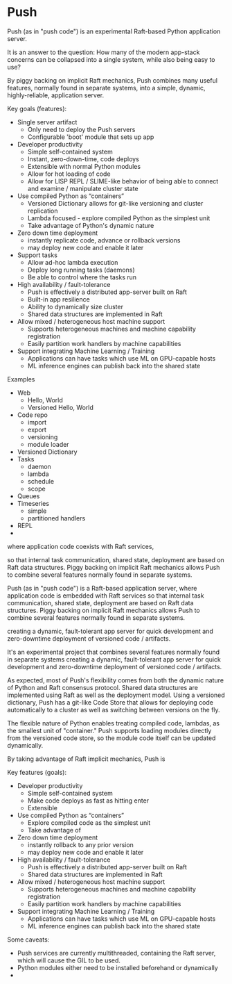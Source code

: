 # Push

Push (as in "push code") is an experimental Raft-based Python application server. 

It is an answer to the question: How many of the modern app-stack concerns
can be collapsed into a single system, while also being easy to use?  

By piggy backing on implicit Raft mechanics, Push combines many useful features, normally found in separate systems, 
into a simple, dynamic, highly-reliable, application server.  


Key goals (features):

- Single server artifact
  - Only need to deploy the Push servers
  - Configurable 'boot' module that sets up app
- Developer productivity
  - Simple self-contained system
  - Instant, zero-down-time, code deploys
  - Extensible with normal Python modules
  - Allow for hot loading of code
  - Allow for LISP REPL / SLIME-like behavior of being able to connect and examine / manipulate cluster state
- Use compiled Python as “containers”
  - Versioned Dictionary allows for git-like versioning and cluster replication
  - Lambda focused - explore compiled Python as the simplest unit
  - Take advantage of Python's dynamic nature
- Zero down time deployment
  - instantly replicate code, advance or rollback versions
  - may deploy new code and enable it later
- Support tasks
  - Allow ad-hoc lambda execution
  - Deploy long running tasks (daemons)
  - Be able to control where the tasks run
- High availability / fault-tolerance
  - Push is effectively a distributed app-server built on Raft
  - Built-in app resilience
  - Ability to dynamically size cluster
  - Shared data structures are implemented in Raft
- Allow mixed / heterogeneous host machine support
  - Supports heterogeneous machines and machine capability registration
  - Easily partition work handlers by machine capabilities
- Support integrating Machine Learning / Training
  - Applications can have tasks which use ML on GPU-capable hosts
  - ML inference engines can publish back into the shared state


Examples

- Web
  - Hello, World
  - Versioned Hello, World
- Code repo
  - import
  - export
  - versioning
  - module loader
- Versioned Dictionary
- Tasks
  - daemon
  - lambda
  - schedule
  - scope
- Queues
- Timeseries
  - simple
  - partitioned handlers
- REPL
- 




where application code coexists with Raft services,

so that internal 
task communication, shared state, deployment are based on Raft data structures.  Piggy backing on implicit Raft mechanics allows Push to 
combine several features normally found in separate systems.


Push (as in "push code") is a Raft-based application server, where application code is embedded with Raft services so that internal 
task communication, shared state, deployment are based on Raft data structures.  Piggy backing on implicit Raft mechanics allows Push to 
combine several features normally found in separate systems.

creating a dynamic, fault-tolerant app server for quick development and zero-downtime deployment of 
versioned code / artifacts.


It's an experimental project that combines several features normally 
found in separate systems creating a dynamic, fault-tolerant app server for quick development and zero-downtime deployment of 
versioned code / artifacts.

As expected, most of Push's flexibility comes from both the dynamic nature of Python and Raft consensus protocol.
Shared data structures are implemented using Raft as well as the deployment model.  Using a versioned dictionary, Push has a git-like
Code Store that allows for deploying code automatically to a cluster as well as switching between versions on the fly.

The flexible nature of Python enables treating compiled code, lambdas, as the smallest unit of "container."  Push supports loading modules
directly from the versioned code store, so the module code itself can be updated dynamically.  

By taking advantage of Raft implicit mechanics, Push is 



Key features (goals):

- Developer productivity
  - Simple self-contained system
  - Make code deploys as fast as hitting enter
  - Extensible 
- Use compiled Python as “containers”
  - Explore compiled code as the simplest unit
  - Take advantage of 
- Zero down time deployment
  - instantly rollback to any prior version
  - may deploy new code and enable it later
- High availability / fault-tolerance
  - Push is effectively a distributed app-server built on Raft
  - Shared data structures are implemented in Raft
- Allow mixed / heterogeneous host machine support
  - Supports heterogeneous machines and machine capability registration
  - Easily partition work handlers by machine capabilities
- Support integrating Machine Learning / Training
  - Applications can have tasks which use ML on GPU-capable hosts
  - ML inference engines can publish back into the shared state










Some caveats:

- Push services are currently multithreaded, containing the Raft server, which will cause the GIL to be used.
- Python modules either need to be installed beforehand or dynamically
- 



    
